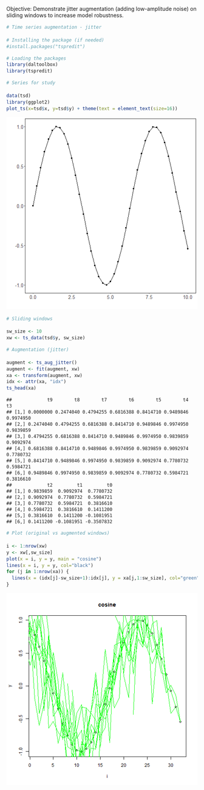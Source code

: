 Objective: Demonstrate jitter augmentation (adding low-amplitude noise) on sliding windows to increase model robustness.


``` r
# Time series augmentation - jitter

# Installing the package (if needed)
#install.packages("tspredit")
```


``` r
# Loading the packages
library(daltoolbox)
library(tspredit) 
```



``` r
# Series for study

data(tsd)
library(ggplot2)
plot_ts(x=tsd$x, y=tsd$y) + theme(text = element_text(size=16))
```

![plot of chunk unnamed-chunk-3](fig/ts_aug_jitter/unnamed-chunk-3-1.png)


``` r
# Sliding windows

sw_size <- 10
xw <- ts_data(tsd$y, sw_size)
```


``` r
# Augmentation (jitter)

augment <- ts_aug_jitter()
augment <- fit(augment, xw)
xa <- transform(augment, xw)
idx <- attr(xa, "idx")
ts_head(xa)
```

```
##             t9        t8        t7        t6        t5        t4        t3
## [1,] 0.0000000 0.2474040 0.4794255 0.6816388 0.8414710 0.9489846 0.9974950
## [2,] 0.2474040 0.4794255 0.6816388 0.8414710 0.9489846 0.9974950 0.9839859
## [3,] 0.4794255 0.6816388 0.8414710 0.9489846 0.9974950 0.9839859 0.9092974
## [4,] 0.6816388 0.8414710 0.9489846 0.9974950 0.9839859 0.9092974 0.7780732
## [5,] 0.8414710 0.9489846 0.9974950 0.9839859 0.9092974 0.7780732 0.5984721
## [6,] 0.9489846 0.9974950 0.9839859 0.9092974 0.7780732 0.5984721 0.3816610
##             t2         t1         t0
## [1,] 0.9839859  0.9092974  0.7780732
## [2,] 0.9092974  0.7780732  0.5984721
## [3,] 0.7780732  0.5984721  0.3816610
## [4,] 0.5984721  0.3816610  0.1411200
## [5,] 0.3816610  0.1411200 -0.1081951
## [6,] 0.1411200 -0.1081951 -0.3507832
```


``` r
# Plot (original vs augmented windows)

i <- 1:nrow(xw)
y <- xw[,sw_size]
plot(x = i, y = y, main = "cosine")
lines(x = i, y = y, col="black")
for (j in 1:nrow(xa)) {
  lines(x = (idx[j]-sw_size+1):idx[j], y = xa[j,1:sw_size], col="green")
}
```

![plot of chunk unnamed-chunk-6](fig/ts_aug_jitter/unnamed-chunk-6-1.png)

